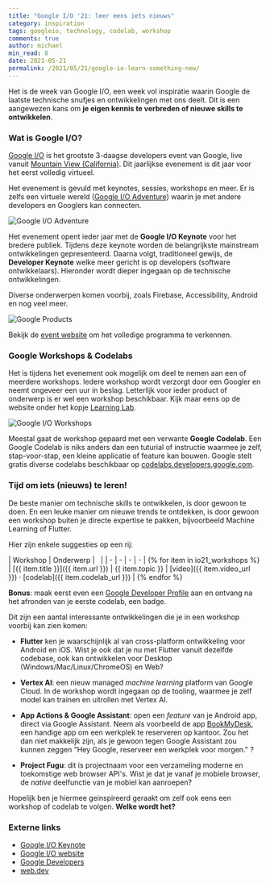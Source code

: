 ```yaml
---
title: "Google I/O '21: leer eens iets nieuws"
category: inspiration
tags: googleio, technology, codelab, workshop
comments: true
author: michael
min_read: 8
date: 2021-05-21
permalink: /2021/05/21/google-io-learn-something-new/
---
```


<!-- Section: Intro -->

Het is de week van Google I/O, een week vol inspiratie waarin Google de laatste technische snufjes en ontwikkelingen met ons deelt. Dit is een aangewezen kans om **je eigen kennis te verbreden of nieuwe skills te ontwikkelen**.

<!-- Section: Over Google I/O -->

### Wat is Google I/O?

[Google I/O](https://events.google.com/io/) is het grootste 3-daagse developers event van Google, live vanuit [Mountain View (California)](<https://nl.wikipedia.org/wiki/Mountain_View_(Santa_Clara_County)>). Dit jaarlijkse evenement is dit jaar voor het eerst volledig virtueel.

Het evenement is gevuld met keynotes, sessies, workshops en meer. Er is zelfs een virtuele wereld ([Google I/O Adventure](https://events.google.com/io/adventure?lng=en)) waarin je met andere developers en Googlers kan connecten.

![Google I/O Adventure](/assets/io-codelabs/io21-adventure.png)

Het evenement opent ieder jaar met de **Google I/O Keynote** voor het bredere publiek. Tijdens deze keynote worden de belangrijkste mainstream ontwikkelingen gepresenteerd. Daarna volgt, traditioneel gewijs, de **Developer Keynote** welke meer gericht is op developers (software ontwikkelaars). Hieronder wordt dieper ingegaan op de technische ontwikkelingen.

Diverse onderwerpen komen voorbij, zoals Firebase, Accessibility, Android en nog veel meer.

![Google Products](/assets/io-codelabs/io21-products.png)

Bekijk de [event website](https://events.google.com/io/program/discover/) om het volledige programma te verkennen.

<!-- Section: Workshops & Codelabs -->

### Google Workshops & Codelabs

Het is tijdens het evenement ook mogelijk om deel te nemen aan een of meerdere workshops. Iedere workshop wordt verzorgt door een Googler en neemt ongeveer een uur in beslag. Letterlijk voor ieder product of onderwerp is er wel een workshop beschikbaar. Kijk maar eens op de website onder het kopje [Learning Lab](https://events.google.com/io/learning-lab/?lng=en).

![Google I/O Workshops](/assets/io-codelabs/io21-workshops.png)

Meestal gaat de workshop gepaard met een verwante **Google Codelab**. Een Google Codelab is niks anders dan een tuturial of instructie waarmee je zelf, stap-voor-stap, een kleine applicatie of feature kan bouwen. Google stelt gratis diverse codelabs beschikbaar op [codelabs.developers.google.com](https://codelabs.developers.google.com/).

### Tijd om iets (nieuws) te leren!

De beste manier om technische skills te ontwikkelen, is door gewoon te doen. En een leuke manier om nieuwe trends te ontdekken, is door gewoon een workshop buiten je directe expertise te pakken, bijvoorbeeld Machine Learning of Flutter.

Hier zijn enkele suggesties op een rij:

<!-- prettier-ignore-start -->
| Workshop | Onderwerp | &nbsp; |
| - | - | - | - |
{% 
    for item in io21_workshops 
%} | [{{ item.title }}]({{ item.url }}) | {{ item.topic }} | [video]({{ item.video_url }})&nbsp;&middot;&nbsp;[codelab]({{ item.codelab_url }}) |
{% 
    endfor 
%}
<!-- prettier-ignore-end -->

**Bonus**: maak eerst even een [Google Developer Profile](https://developers.google.com/profile) aan en ontvang na het afronden van je eerste codelab, een badge.

Dit zijn een aantal interessante ontwikkelingen die je in een workshop voorbij kan zien komen:

- **Flutter** ken je waarschijnlijk al van cross-platform ontwikkeling voor Android en iOS. Wist je ook dat je nu met Flutter vanuit dezelfde codebase, ook kan ontwikkelen voor Desktop (Windows/Mac/Linux/ChromeOS) en Web?

- **Vertex AI**: een nieuw managed _machine learning_ platform van Google Cloud. In de workshop wordt ingegaan op de tooling, waarmee je zelf model kan trainen en uitrollen met Vertex AI.

- **App Actions & Google Assistant**: open een _feature_ van je Android app, direct via Google Assistant. Neem als voorbeeld de app [BookMyDesk](https://bookmydesk.com/), een handige app om een werkplek te reserveren op kantoor. Zou het dan niet makkelijk zijn, als je gewoon tegen Google Assistant zou kunnen zeggen "Hey Google, reserveer een werkplek voor morgen." ?

- **Project Fugu**: dit is projectnaam voor een verzameling moderne en toekomstige web browser API's. Wist je dat je vanaf je mobiele browser, de _native_ deelfunctie van je mobiel kan aanroepen?

Hopelijk ben je hiermee geinspireerd geraakt om zelf ook eens een workshop of codelab te volgen. **Welke wordt het?**

<!-- Section: Externe links en referenties -->

### Externe links

- [Google I/O Keynote](https://www.youtube.com/watch?v=XFFrahd05OM)
- [Google I/O website](https://events.google.com/io/?lng=en)
- [Google Developers](https://developers.google.com/)
- [web.dev](https://web.dev/)

